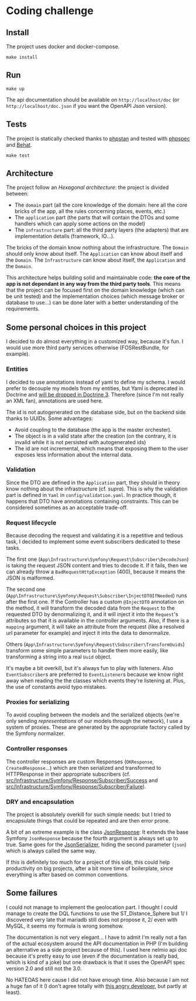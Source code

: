 # Coding challenge

## Install

The project uses docker and docker-compose.

`make install`

## Run

`make up`

The api documentation should be available on `http://localhost/doc` (or `http://localhost/doc.json` if you want the OpenAPI Json version).

## Tests

The project is statically checked thanks to [phpstan](https://github.com/phpstan/phpstan) and tested with [phpspec](https://github.com/phpspec/phpspec) and [Behat](https://github.com/Behat/Behat).

`make test`

## Architecture

The project follow an _Hexagonal architecture_: the project is divided between:

- The `domain` part (all the core knowledge of the domain: here all the core bricks of the app, all the rules concerning places, events, etc.)
- The `application` part (the parts that will contain the DTOs and some handlers which can apply some actions on the model)
- The `infrastructure` part: all the third party layers (the adapters) that are implementation details (framework, IO…).

The bricks of the domain know nothing about the infrastructure. The `Domain` should only know about itself. The `Application` can know about itself and the `Domain`. The `Infrastructure` can know about itself, the `Application` and the `Domain`.

This architecture helps building solid and maintainable code: **the core of the app is not dependant in any way from the third party tools**. This means that the project can be focused first on the domain knowledge (which can be unit tested) and the implementation choices (which message broker or database to use…) can be done later with a better understanding of the requirements.

## Some personal choices in this project

I decided to do almost everything in a customized way, because it's fun. I would use more third party services otherwise (FOSRestBundle, for example).

### Entities

I decided to use annotations instead of yaml to define my schema. I would prefer to decouple my models from my entities, but Yaml is deprecated in Doctrine and [will be dropped in Doctrine 3](https://www.doctrine-project.org/projects/doctrine-orm/en/2.6/reference/yaml-mapping.html). Therefore (since I'm not really an XML fan), annotations are used here.

The id is not autogenerated on the database side, but on the backend side thanks to UUIDs. Some advantages:

- Avoid coupling to the database (the app is the master orchester).
- The object is in a valid state after the creation (on the contrary, it is invalid while it is not persisted with autogenerated ids)
- The id are not incremental, which means that exposing them to the user exposes less information about the internal data.

### Validation

Since the DTO are defined in the `Application` part, they should in theory know nothing about the infrastructure (cf. _supra_). This is why the validation part is defined in `Yaml` in `config/validation.yaml`.
In practice though, it happens that DTO have annotations containing constraints. This can be considered sometimes as an acceptable trade-off.

### Request lifecycle

Because decoding the request and validating it is a repetitive and tedious task, I decided to implement some event subscribers dedicated to these tasks.

The first one (`App\Infrastructure\Symfony\Request\Subscriber\DecodeJson`) is taking the request JSON content and tries to decode it. If it fails, then we can already throw a `BadRequestHttpException` (400), because it means the JSON is malformed.

The second one (`App\Infrastructure\Symfony\Request\Subscriber\InjectDTOIfNeeded`) runs after the first one. If the Controller has a custom `@InjectDTO` annotation on the method, it will transform the decoded data from the `Request` to the requested DTO by denormalizing it, and it will inject it into the `Request`'s attributes so that it is available in the controller arguments.
Also, if there is a `mapping` argument, it will take an attribute from the request (like a resolved url parameter for example) and inject it into the data to denormalize.

Others (`App\Infrastructure\Symfony\Request\Subscriber\TransformUuids`) transform some simple parameters to handle them more easily, like transforming a string into a real `Uuid` object.

It's maybe a bit overkill, but it's always fun to play with listeners.
Also `EventSubscriber`s are preferred to `EventListener`s because we know right away when reading the the classes which events they're listening at. Plus, the use of constants avoid typo mistakes.

### Proxies for serializing

To avoid coupling between the models and the serialized objects (we're only sending _representations_ of our models through the network), I use a system of proxies. These are generated by the appropriate factory called by the Symfony normalizer.

### Controller responses

The controller responses are custom Responses (`OKResponse`, `CreatedResponse`…) which are then serialized and transformed to HTTPResponse in their appropriate subscribers (cf. [src/Infrastructure/Symfony/Response/Subscriber/Success](src/Infrastructure/Symfony/Response/Subscriber/Success) and [src/Infrastructure/Symfony/Response/Subscriber/Failure](src/Infrastructure/Symfony/Response/Subscriber/Failure)).

### DRY and encapsulation

The project is absolutely overkill for such simple needs: but I tried to encapsulate things that could be repeated and are then error prone.

A bit of an extreme example is the class [JsonResponse](src/Infrastructure/Symfony/Response/Http/JsonResponse.php): It extends the base Symfony `JsonResponse` because the fourth argument is always set up to true.
Same goes for the [JsonSerializer](Symfony\Component\Serializer\SerializerInterface), hiding the second parameter (`json`) which is always called the same way.

If this is definitely too much for a project of this side, this could help productivity on big projects, after a bit more time of boilerplate, since everything is after based on common conventions.

## Some failures

I could not manage to implement the geolocation part. I thought I could manage to create the DQL functions to use the ST_Distance_Sphere but 1/ I discovered very late that mariadb still does not propose it, 2/ even with MySQL, it seems my formula is wrong somehow.

The documentation is not very elegant… I have to admit I'm really not a fan of the actual ecosystem around the API documentation in PHP (I'm building an alternative as a side project because of this).
I used here nelmio api doc because it's pretty easy to use (even if the documentation is really bad, which is kind of a joke) but one drawback is that it uses the OpenAPI spec version 2.0 and still not the 3.0.

No HATEOAS here cause I did not have enough time. Also because I am not a huge fan of it (I don't agree totally with [this angry developer](https://jeffknupp.com/blog/2014/06/03/why-i-hate-hateoas/), but partly at least).

